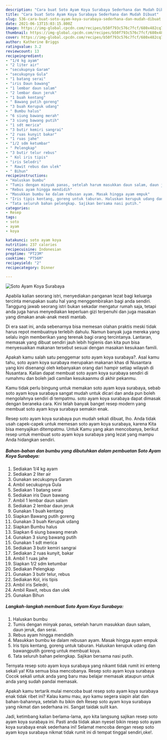 ```yaml
---
description: "Cara buat Soto Ayam Koya Surabaya Sederhana dan Mudah Dibuat"
title: "Cara buat Soto Ayam Koya Surabaya Sederhana dan Mudah Dibuat"
slug: 536-cara-buat-soto-ayam-koya-surabaya-sederhana-dan-mudah-dibuat
date: 2021-06-13T15:03:15.800Z
image: https://img-global.cpcdn.com/recipes/b50f793c576c7fcf/680x482cq70/soto-ayam-koya-surabaya-foto-resep-utama.jpg
thumbnail: https://img-global.cpcdn.com/recipes/b50f793c576c7fcf/680x482cq70/soto-ayam-koya-surabaya-foto-resep-utama.jpg
cover: https://img-global.cpcdn.com/recipes/b50f793c576c7fcf/680x482cq70/soto-ayam-koya-surabaya-foto-resep-utama.jpg
author: Katherine Briggs
ratingvalue: 3.2
reviewcount: 13
recipeingredient:
- "1/4 kg ayam"
- "2 liter air"
- "secukupnya Garam"
- "secukupnya Gula"
- "1 batang serai"
- "iris Daun bawang"
- "1 lembar daun salam"
- "2 lembar daun jeruk"
- "1 buah kentang"
- " Bawang putih goreng"
- "3 buah Kerupuk udang"
- " Bumbu halus"
- "6 siung bawang merah"
- "3 siung bawang putih"
- "1 sdt merica"
- "3 butir kemiri sangrai"
- "2 ruas kunyit bakar"
- "1 ruas jahe"
- "1/2 sdm ketumbar"
- " Pelengkap"
- "3 butir telur rebus"
- " Kol iris tipis"
- "iris Seledri"
- " Rawit rebus dan ulek"
- " Bihun"
recipeinstructions:
- "Haluskan bumbu"
- "Tumis dengan minyak panas, setelah harum masukkan daun salam, daun jeruk, dan serai."
- "Rebus ayam hingga mendidih"
- "Masukkan bumbu ke dalam rebusan ayam. Masak hingga ayam empuk"
- "Iris tipis kentang, goreng untuk taburan. Haluskan kerupuk udang dan bawangputih goreng untuk membuat koya."
- "Tata seluruh bahan pelengkap. Sajikan bersama nasi putih."
categories:
- Resep
tags:
- soto
- ayam
- koya

katakunci: soto ayam koya 
nutrition: 237 calories
recipecuisine: Indonesian
preptime: "PT23M"
cooktime: "PT56M"
recipeyield: "2"
recipecategory: Dinner

---
```



![Soto Ayam Koya Surabaya](https://img-global.cpcdn.com/recipes/b50f793c576c7fcf/680x482cq70/soto-ayam-koya-surabaya-foto-resep-utama.jpg)

Apabila kalian seorang istri, menyediakan panganan lezat bagi keluarga tercinta merupakan suatu hal yang menggembirakan bagi anda sendiri. Tanggung jawab seorang istri bukan sekadar mengatur rumah saja, tetapi anda juga harus menyediakan keperluan gizi terpenuhi dan juga masakan yang dimakan anak-anak mesti mantab.

Di era  saat ini, anda sebenarnya bisa memesan olahan praktis meski tidak harus repot membuatnya terlebih dahulu. Namun banyak juga mereka yang selalu ingin memberikan yang terenak bagi orang tercintanya. Lantaran, memasak yang dibuat sendiri jauh lebih higienis dan kita pun bisa menyesuaikan makanan tersebut sesuai dengan masakan kesukaan famili. 



Apakah kamu salah satu penggemar soto ayam koya surabaya?. Asal kamu tahu, soto ayam koya surabaya merupakan makanan khas di Nusantara yang kini disenangi oleh kebanyakan orang dari hampir setiap wilayah di Nusantara. Kalian dapat membuat soto ayam koya surabaya sendiri di rumahmu dan boleh jadi camilan kesukaanmu di akhir pekanmu.

Kamu tidak perlu bingung untuk memakan soto ayam koya surabaya, sebab soto ayam koya surabaya sangat mudah untuk dicari dan anda pun boleh mengolahnya sendiri di tempatmu. soto ayam koya surabaya dapat dimasak dengan beraneka cara. Kini telah banyak banget resep modern yang membuat soto ayam koya surabaya semakin enak.

Resep soto ayam koya surabaya pun mudah sekali dibuat, lho. Anda tidak usah capek-capek untuk memesan soto ayam koya surabaya, karena Kita bisa menyajikan ditempatmu. Untuk Kamu yang akan mencobanya, berikut resep untuk membuat soto ayam koya surabaya yang lezat yang mampu Anda hidangkan sendiri.

<!--inarticleads1-->

##### Bahan-bahan dan bumbu yang dibutuhkan dalam pembuatan Soto Ayam Koya Surabaya:

1. Sediakan 1/4 kg ayam
1. Sediakan 2 liter air
1. Gunakan secukupnya Garam
1. Ambil secukupnya Gula
1. Sediakan 1 batang serai
1. Sediakan iris Daun bawang
1. Ambil 1 lembar daun salam
1. Sediakan 2 lembar daun jeruk
1. Gunakan 1 buah kentang
1. Siapkan  Bawang putih goreng
1. Gunakan 3 buah Kerupuk udang
1. Siapkan  Bumbu halus
1. Siapkan 6 siung bawang merah
1. Gunakan 3 siung bawang putih
1. Gunakan 1 sdt merica
1. Sediakan 3 butir kemiri sangrai
1. Sediakan 2 ruas kunyit, bakar
1. Ambil 1 ruas jahe
1. Siapkan 1/2 sdm ketumbar
1. Sediakan  Pelengkap
1. Gunakan 3 butir telur, rebus
1. Sediakan  Kol, iris tipis
1. Ambil iris Seledri,
1. Ambil  Rawit, rebus dan ulek
1. Gunakan  Bihun




<!--inarticleads2-->

##### Langkah-langkah membuat Soto Ayam Koya Surabaya:

1. Haluskan bumbu
1. Tumis dengan minyak panas, setelah harum masukkan daun salam, daun jeruk, dan serai.
1. Rebus ayam hingga mendidih
1. Masukkan bumbu ke dalam rebusan ayam. Masak hingga ayam empuk
1. Iris tipis kentang, goreng untuk taburan. Haluskan kerupuk udang dan bawangputih goreng untuk membuat koya.
1. Tata seluruh bahan pelengkap. Sajikan bersama nasi putih.




Ternyata resep soto ayam koya surabaya yang nikamt tidak rumit ini enteng sekali ya! Kita semua bisa mencobanya. Resep soto ayam koya surabaya Cocok sekali untuk anda yang baru mau belajar memasak ataupun untuk anda yang sudah pandai memasak.

Apakah kamu tertarik mulai mencoba buat resep soto ayam koya surabaya enak tidak ribet ini? Kalau kamu mau, ayo kamu segera siapin alat dan bahan-bahannya, setelah itu bikin deh Resep soto ayam koya surabaya yang nikmat dan sederhana ini. Sangat taidak sulit kan. 

Jadi, ketimbang kalian berlama-lama, ayo kita langsung sajikan resep soto ayam koya surabaya ini. Pasti anda tiidak akan nyesel bikin resep soto ayam koya surabaya enak sederhana ini! Selamat mencoba dengan resep soto ayam koya surabaya nikmat tidak rumit ini di tempat tinggal sendiri,oke!.

